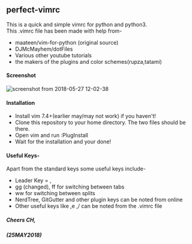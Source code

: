 ## perfect-vimrc
This is a quick and simple vimrc for python and python3.<br>
This .vimrc file has been made with help from-
 - maateen/vim-for-python (original source)
 - DJMcMayhem/dotFiles
 - Various other youtube tutorials
 - the makers of the plugins and color schemes(rupza,tatami)
#### Screenshot
![screenshot from 2018-05-27 12-02-38](https://user-images.githubusercontent.com/30256734/40583213-676d09b6-61a7-11e8-8a0d-ae043f9eeaca.png)
#### Installation
 - Install vim 7.4+(earlier may/may not work) if you haven't!
 - Clone this repository to your home directory. The two files should be there.
 - Open vim and run :PlugInstall
 - Wait for the installation and your done!
#### Useful Keys-
Apart from the standard keys some useful keys include-
 - Leader Key = ,
 - gg (changed), ff for switching between tabs
 - ww for switching between splits
 - NerdTree, GitGutter and other plugin keys can be noted from online
 - Other useful keys like ,e ,/ can be noted from the .vimrc file
##### Cheers CH,<br>
##### (25MAY2018)
